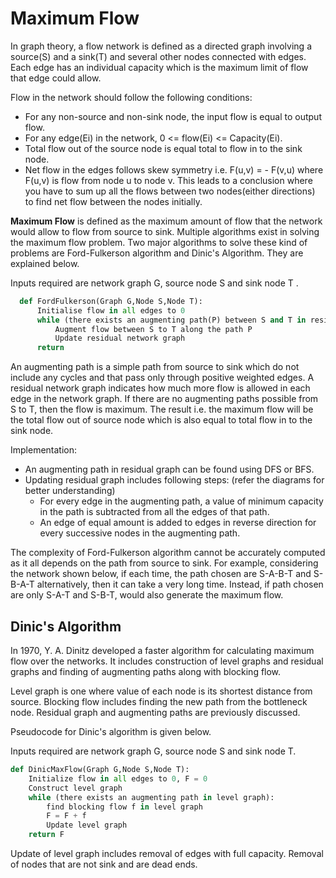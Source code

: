 # Maximum Flow

In graph theory, a flow network is defined as a directed graph involving a source(S) and a sink(T) and several other nodes connected with edges. Each edge has an individual capacity which is the maximum limit of flow that edge could allow.

Flow in the network should follow the following conditions:

- For any non-source and non-sink node, the input flow is equal to output flow.
- For any edge(Ei) in the network, 0 <= flow(Ei) <= Capacity(Ei).
- Total flow out of the source node is equal total to flow in to the sink node.
- Net flow in the edges follows skew symmetry i.e. F(u,v) = - F(v,u) where F(u,v) is flow from node u to node v. This leads to a conclusion where you have to sum up all the flows between two nodes(either directions) to find net flow between the nodes initially.

**Maximum Flow** is defined as the maximum amount of flow that the network would allow to flow from source to sink. Multiple algorithms exist in solving the maximum flow problem. Two major algorithms to solve these kind of problems are Ford-Fulkerson algorithm and Dinic's Algorithm. They are explained below.

Inputs required are network graph G, source node S and sink node T .

```Python
  def FordFulkerson(Graph G,Node S,Node T):
      Initialise flow in all edges to 0
      while (there exists an augmenting path(P) between S and T in residual network graph):
          Augment flow between S to T along the path P
          Update residual network graph
      return
```

An augmenting path is a simple path from source to sink which do not include any cycles and that pass only through positive weighted edges. A residual network graph indicates how much more flow is allowed in each edge in the network graph. If there are no augmenting paths possible from S to T, then the flow is maximum. The result i.e. the maximum flow will be the total flow out of source node which is also equal to total flow in to the sink node.

Implementation:

- An augmenting path in residual graph can be found using DFS or BFS.
- Updating residual graph includes following steps: (refer the diagrams for better understanding)
  - For every edge in the augmenting path, a value of minimum capacity in the path is subtracted from all the edges of that path.
  - An edge of equal amount is added to edges in reverse direction for every successive nodes in the augmenting path.

The complexity of Ford-Fulkerson algorithm cannot be accurately computed as it all depends on the path from source to sink. For example, considering the network shown below, if each time, the path chosen are S-A-B-T and S-B-A-T alternatively, then it can take a very long time. Instead, if path chosen are only S-A-T and S-B-T, would also generate the maximum flow.

## Dinic's Algorithm

In 1970, Y. A. Dinitz developed a faster algorithm for calculating maximum flow over the networks. It includes construction of level graphs and residual graphs and finding of augmenting paths along with blocking flow.

Level graph is one where value of each node is its shortest distance from source.
Blocking flow includes finding the new path from the bottleneck node.
Residual graph and augmenting paths are previously discussed.

Pseudocode for Dinic's algorithm is given below.

Inputs required are network graph G, source node S and sink node T.

```Python
def DinicMaxFlow(Graph G,Node S,Node T):
    Initialize flow in all edges to 0, F = 0
    Construct level graph
    while (there exists an augmenting path in level graph):
        find blocking flow f in level graph
        F = F + f
        Update level graph
    return F
```

Update of level graph includes removal of edges with full capacity. Removal of nodes that are not sink and are dead ends.
